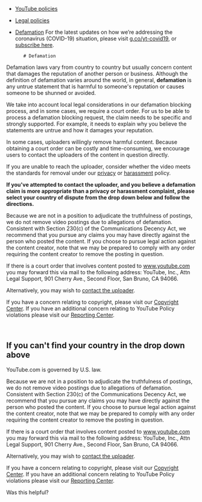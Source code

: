 * [YouTube policies](/youtube/topic/2803176?hl=en&ref_topic=6151248)
* [Legal policies](/youtube/topic/6154211?hl=en&ref_topic=2803176)
* [Defamation](/youtube/answer/6154230)
    For the latest updates on how we’re addressing the coronavirus (COVID-19) situation, please visit [g.co/yt-covid19](http://g.co/yt-covid19), or [subscribe here](https://support.google.com/youtube/thread/33987650?hl=en#action=subscribe).

         # Defamation

Defamation laws vary from country to country but usually concern content that damages the reputation of another person or business. Although the definition of defamation varies around the world, in general, **defamation** is any untrue statement that is harmful to someone's reputation or causes someone to be shunned or avoided.


We take into account local legal considerations in our defamation blocking process, and in some cases, we require a court order. For us to be able to process a defamation blocking request, the claim needs to be specific and strongly supported. For example, it needs to explain why you believe the statements are untrue and how it damages your reputation.


In some cases, uploaders willingly remove harmful content. Because obtaining a court order can be costly and time-consuming, we encourage users to contact the uploaders of the content in question directly.


If you are unable to reach the uploader, consider whether the video meets the standards for removal under our [privacy](https://support.google.com/youtube/answer/2801895) or [harassment](https://support.google.com/youtube/answer/2802268) policy.


**If you've attempted to contact the uploader, and you believe a defamation claim is more appropriate than a privacy or harassment complaint, please select your country of dispute from the drop down below and follow the directions.**


Because we are not in a position to adjudicate the truthfulness of postings, we do not remove video postings due to allegations of defamation. Consistent with Section 230(c) of the Communications Decency Act, we recommend that you pursue any claims you may have directly against the person who posted the content. If you choose to pursue legal action against the content creator, note that we may be prepared to comply with any order requiring the content creator to remove the posting in question.


If there is a court order that involves content posted to www.youtube.com you may forward this via mail to the following address: YouTube, Inc., Attn Legal Support, 901 Cherry Ave., Second Floor, San Bruno, CA 94066.


Alternatively, you may wish to [contact the uploader](https://support.google.com/youtube/answer/57955).


If you have a concern relating to copyright, please visit our [Copyright Center](https://www.youtube.com/yt/copyright/). If you have an additional concern relating to YouTube Policy violations please visit our [Reporting Center](https://www.youtube.com/yt/policyandsafety/reporting.html).

 



## If you can't find your country in the drop down above



YouTube.com is governed by U.S. law.


Because we are not in a position to adjudicate the truthfulness of postings, we do not remove video postings due to allegations of defamation. Consistent with Section 230(c) of the Communications Decency Act, we recommend that you pursue any claims you may have directly against the person who posted the content. If you choose to pursue legal action against the content creator, note that we may be prepared to comply with any order requiring the content creator to remove the posting in question.


If there is a court order that involves content posted to www.youtube.com you may forward this via mail to the following address: YouTube, Inc., Attn Legal Support, 901 Cherry Ave., Second Floor, San Bruno, CA 94066.


Alternatively, you may wish to [contact the uploader](https://support.google.com/youtube/answer/57955).


If you have a concern relating to copyright, please visit our [Copyright Center](https://www.youtube.com/yt/copyright/). If you have an additional concern relating to YouTube Policy violations please visit our [Reporting Center](https://www.youtube.com/yt/policyandsafety/reporting.html).




   Was this helpful?